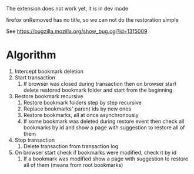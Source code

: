 The extension does not work yet, it is in dev mode

firefox onRemoved has no title, so we can not do the restoration simple

See https://bugzilla.mozilla.org/show_bug.cgi?id=1315009

# Algorithm

1. Intercept bookmark deletion
2. Start transaction
   1. If browser was closed during transaction then on browser start delete restored bookmark folder and start from the beginning
3. Restore bookmark recursive
   1. Restore bookmark folders step by step recursive
   2. Replace bookmarks' parent ids by new ones
   3. Restore bookmarks, all at once asynchronously
   4. If some bookmark was deleted during restore event then check all bookmarks by id and show a page with suggestion to restore all of them
4. Stop transaction
   1. Delete transaction from transaction log
5. On browser start check if bookmarks were modified, check it by id
   1. If a bookmark was modified show a page with suggestion to restore all of them (means from root bookmarks)